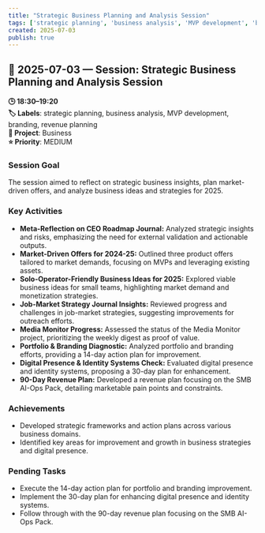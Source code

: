 ```yaml
---
title: "Strategic Business Planning and Analysis Session"
tags: ['strategic planning', 'business analysis', 'MVP development', 'branding', 'revenue planning']
created: 2025-07-03
publish: true
---
```


## 📅 2025-07-03 — Session: Strategic Business Planning and Analysis Session

**🕒 18:30–19:20**  
**🏷️ Labels**: strategic planning, business analysis, MVP development, branding, revenue planning  
**📂 Project**: Business  
**⭐ Priority**: MEDIUM  


### Session Goal
The session aimed to reflect on strategic business insights, plan market-driven offers, and analyze business ideas and strategies for 2025.

### Key Activities
- **Meta-Reflection on CEO Roadmap Journal:** Analyzed strategic insights and risks, emphasizing the need for external validation and actionable outputs.
- **Market-Driven Offers for 2024-25:** Outlined three product offers tailored to market demands, focusing on MVPs and leveraging existing assets.
- **Solo-Operator-Friendly Business Ideas for 2025:** Explored viable business ideas for small teams, highlighting market demand and monetization strategies.
- **Job-Market Strategy Journal Insights:** Reviewed progress and challenges in job-market strategies, suggesting improvements for outreach efforts.
- **Media Monitor Progress:** Assessed the status of the Media Monitor project, prioritizing the weekly digest as proof of value.
- **Portfolio & Branding Diagnostic:** Analyzed portfolio and branding efforts, providing a 14-day action plan for improvement.
- **Digital Presence & Identity Systems Check:** Evaluated digital presence and identity systems, proposing a 30-day plan for enhancement.
- **90-Day Revenue Plan:** Developed a revenue plan focusing on the SMB AI-Ops Pack, detailing marketable pain points and constraints.

### Achievements
- Developed strategic frameworks and action plans across various business domains.
- Identified key areas for improvement and growth in business strategies and digital presence.

### Pending Tasks
- Execute the 14-day action plan for portfolio and branding improvement.
- Implement the 30-day plan for enhancing digital presence and identity systems.
- Follow through with the 90-day revenue plan focusing on the SMB AI-Ops Pack.
